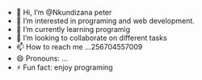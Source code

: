 - 👋 Hi, I’m @Nkundizana peter
- 👀 I’m interested in programing and web development.
- 🌱 I’m currently learning programig
- 💞️ I’m looking to collaborate on different tasks
- 📫 How to reach me ...256704557009
- 😄 Pronouns: ...
- ⚡ Fun fact: enjoy programing

<!---
Nkundizana/Nkundizana is a ✨ special ✨ repository because its `README.md` (this file) appears on your GitHub profile.
You can click the Preview link to take a look at your changes.
--->
